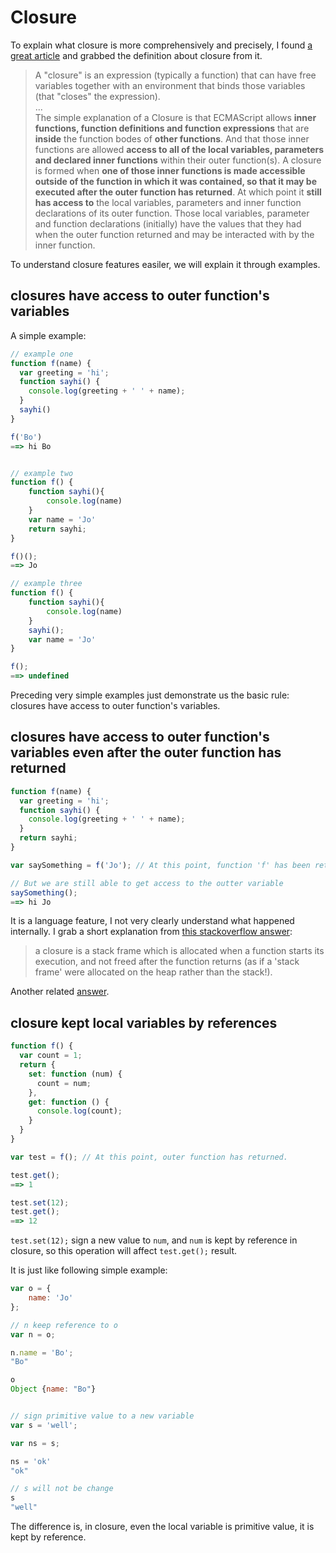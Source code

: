 # Closure

To explain what closure is more comprehensively and precisely, I found [a great article](http://www.jibbering.com/faq/faq_notes/closures.html) and grabbed the definition about closure from it.
> A "closure" is an expression (typically a function) that can have free variables together with an environment that binds those variables (that "closes" the expression).<br/>
...<br/>
The simple explanation of a Closure is that ECMAScript allows **inner functions, function definitions and function expressions** that are **inside** the function bodes of **other functions**. And that those inner functions are allowed **access to all of the local variables, parameters and declared inner functions** within their outer function(s). A closure is formed when **one of those inner functions is made accessible outside of the function in which it was contained, so that it may be executed after the outer function has returned**. At which point it **still has access to** the local variables, parameters and inner function declarations of its outer function. Those local variables, parameter and function declarations (initially) have the values that they had when the outer function returned and may be interacted with by the inner function.

To understand closure features easiler, we will explain it through examples.

## closures have access to outer function's variables
A simple example:
``` javascript
// example one
function f(name) {
  var greeting = 'hi';
  function sayhi() {
    console.log(greeting + ' ' + name);
  }
  sayhi()
}

f('Bo')
==> hi Bo


// example two
function f() {
	function sayhi(){
		console.log(name)
	}
	var name = 'Jo'
	return sayhi;
}

f()();
==> Jo

// example three
function f() {
	function sayhi(){
		console.log(name)
	}
	sayhi();
	var name = 'Jo'
}

f();
==> undefined
```
Preceding very simple examples just demonstrate us the basic rule: closures have access to outer function's variables.

## closures have access to outer function's variables even after the outer function has returned
``` javascript
function f(name) {
  var greeting = 'hi';
  function sayhi() {
    console.log(greeting + ' ' + name);
  }
  return sayhi;
}

var saySomething = f('Jo'); // At this point, function 'f' has been returned.

// But we are still able to get access to the outter variable
saySomething();
==> hi Jo
```

It is a language feature, I not very clearly understand what happened internally. I grab a short explanation from [this stackoverflow answer](https://stackoverflow.com/questions/111102/how-do-javascript-closures-work):
>a closure is a stack frame which is allocated when a function starts its execution, and not freed after the function returns (as if a 'stack frame' were allocated on the heap rather than the stack!).

Another related [answer](https://stackoverflow.com/questions/25642341/how-do-closures-have-access-to-the-outer-functions-variables-even-after-the-out).

## closure kept local variables by references
``` javascript
function f() {
  var count = 1;
  return {
    set: function (num) {
      count = num;
    },
    get: function () {
      console.log(count);
    }
  }
}

var test = f(); // At this point, outer function has returned.

test.get();
==> 1

test.set(12);
test.get();
==> 12
```
`test.set(12);` sign a new value to `num`, and `num` is kept by reference in closure, so this operation will affect `test.get();` result.

It is just like following simple example:
``` javascript
var o = {
	name: 'Jo'
};

// n keep reference to o
var n = o;

n.name = 'Bo';
"Bo"

o
Object {name: "Bo"}


// sign primitive value to a new variable
var s = 'well';

var ns = s;

ns = 'ok'
"ok"

// s will not be change
s
"well"
```
The difference is, in closure, even the local variable is primitive value, it is kept by reference.




